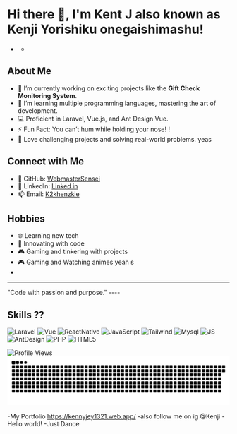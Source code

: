 # Hi there 👋, I'm Kent J also known as Kenji Yorishiku onegaishimashu!
- -
## About Me  
- 🔭 I’m currently working on exciting projects like the **Gift Check Monitoring System**.  
- 🌱 I’m learning multiple programming languages, mastering the art of development.  
- 💻 Proficient in Laravel, Vue.js, and Ant Design Vue.  
- ⚡ Fun Fact: You can’t hum while holding your nose! !  
- 📜 Love challenging projects and solving real-world problems.   yeas


## Connect with Me  
- 🐙 GitHub: [WebmasterSensei](https://github.com/WebmasterSensei)  
- 💼 LinkedIn: [Linked in](#)  
- 📫 Email: [K2khenzkie](mailto:k2khenzkiemeliodas@gmail.com)  

## Hobbies  
- 🌐 Learning new tech  
- 🚀 Innovating with code  
- 🎮 Gaming and tinkering with projects  
- 🎮 Gaming and Watching animes  yeah s
- 

---
"Code with passion and purpose."  ----

## Skills ??
![Laravel](https://img.shields.io/badge/Laravel-FF2D20?style=for-the-badge&logo=laravel&logoColor=white)
![Vue](https://img.shields.io/badge/Vue.js-35495E?style=for-the-badge&logo=vue.js&logoColor=4FC08D)
![ReactNative](https://img.shields.io/badge/React_Native-20232A?style=for-the-badge&logo=react&logoColor=61DAFB)
![JavaScript](https://img.shields.io/badge/javascript-%23323330.svg?style=for-the-badge&logo=javascript&logoColor=%23F7DF1E)
![Tailwind](https://img.shields.io/badge/Tailwind_CSS-38B2AC?style=for-the-badge&logo=tailwind-css&logoColor=white)
![Mysql](https://img.shields.io/badge/MySQL-00000F?style=for-the-badge&logo=mysql&logoColor=white)
![JS](https://img.shields.io/badge/CSS3-1572B6?style=for-the-badge&logo=css3&logoColor=white)
![AntDesign](https://img.shields.io/badge/Ant%20Design-1890FF?style=for-the-badge&logo=antdesign&logoColor=white)
![PHP](https://img.shields.io/badge/php-%23777BB4.svg?style=for-the-badge&logo=php&logoColor=white)
![HTML5](https://img.shields.io/badge/html5-%23E34F26.svg?style=for-the-badge&logo=html5&logoColor=white)


![Profile Views](https://komarev.com/ghpvc/?username=WebmasterSensei&color=blue)
![contribution](https://raw.githubusercontent.com/nhedger/nhedger/output/github-contribution-grid-snake-dark.svg#gh-dark-mode-only) 


 -My Portfolio https://kennyjey1321.web.app/
 -also follow me on ig @Kenji
 -Hello world!
 -Just Dance
